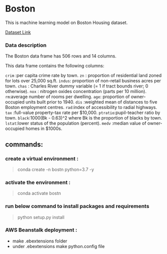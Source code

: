 # Boston
This is machine learning model on Boston Housing dataset. 

[Dataset Link](https://www.kaggle.com/c/boston-housing)

### Data description
The Boston data frame has 506 rows and 14 columns.

This data frame contains the following columns:

`crim` :per capita crime rate by town.
`zn` : proportion of residential land zoned for lots over 25,000 sq.ft.
`indus`: proportion of non-retail business acres per town.
`chas` : Charles River dummy variable (= 1 if tract bounds river; 0 otherwise).
`nox` : nitrogen oxides concentration (parts per 10 million).
`rm`:average number of rooms per dwelling.
`age`: proportion of owner-occupied units built prior to 1940.
`dis` :weighted mean of distances to five Boston employment centres.
`rad`:index of accessibility to radial highways.
`tax` :full-value property-tax rate per \$10,000.
`ptratio`:pupil-teacher ratio by town.
`black`:1000(Bk - 0.63)^2 where Bk is the proportion of blacks by town.
`lstat`:lower status of the population (percent).
`medv` :median value of owner-occupied homes in \$1000s.


## commands:
### create a virtual environment :
 > conda create -n bostn python=3.7 -y


### activate the environment :
> conda activate bostn

### run below command to install packages and requirements
> python setup.py install

### AWS Beanstalk deployment :
  - make .ebextensions folder
  - under .ebextensions make python.config file
